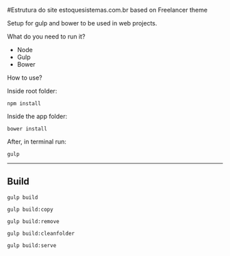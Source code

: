 #Estrutura do site estoquesistemas.com.br based on Freelancer theme

Setup for gulp and bower to be used in web projects.

What do you need to run it?

- Node
- Gulp
- Bower

How to use?

Inside root folder:

`npm install`

Inside the app folder:

`bower install`

After, in terminal run:

`gulp`

<hr>

## Build

`gulp build`

`gulp build:copy`

`gulp build:remove`

`gulp build:cleanfolder`

`gulp build:serve`


